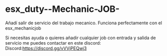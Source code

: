 # esx_duty--Mechanic-JOB-
Añadí salir de servicio del trabajo mecanico. Funciona perfectamente con el esx_mechanicjob

Si necesitas ayuda o quieres añadir cualquier job con entrada y salida de servicio me puedes contactar en este discord:
Discord:https://discord.gg/vVVjPEQwj3
